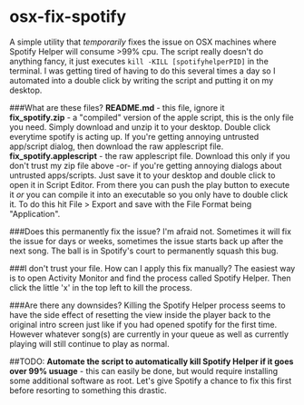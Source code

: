 # osx-fix-spotify

A simple utility that _temporarily_ fixes the issue on OSX machines where Spotify Helper will consume >99% cpu. The script really doesn't do anything fancy, it just executes `kill -KILL [spotifyhelperPID]` in the terminal.  I was getting tired of having to do this several times a day so I automated into a double click by writing the script and putting it on my desktop.


###What are these files?
**README.md** - this file, ignore it  
**fix_spotify.zip** - a "compiled" version of the apple script, this is the only file you need. Simply download and unzip it to your desktop. Double click everytime spotify is acting up. If you're getting annoying untrusted app/script dialog, then download the raw applescript file.  
**fix_spotify.applescript** - the raw applescript file. Download this only if you don't trust my zip file above -or- if you're getting annoying dialogs about untrusted apps/scripts. Just save it to your desktop and double click to open it in Script Editor. From there you can push the play button to execute it _or_ you can compile it into an executable so you only have to double click it. To do this hit File > Export and save with the File Format being "Application".


###Does this permanently fix the issue?
I'm afraid not. Sometimes it will fix the issue for days or weeks, sometimes the issue starts back up after the next song. The ball is in Spotify's court to permanently squash this bug.


###I don't trust your file. How can I apply this fix manually?
The easiest way is to open Activity Monitor and find the process called Spotify Helper. Then click the little 'x' in the top left to kill the process.


###Are there any downsides?
Killing the Spotify Helper process seems to have the side effect of resetting the view inside the player back to the original intro screen just like if you had opened spotify for the first time. However whatever song(s) are currently in your queue as well as currently playing will still continue to play as normal.


##TODO:
**Automate the script to automatically kill Spotify Helper if it goes over 99% usuage** - this can easily be done, but would require installing some additional software as root. Let's give Spotify a chance to fix this first before resorting to something this drastic.
